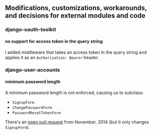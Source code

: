 ## Modifications, customizations, workarounds, and decisions for external modules and code

### django-oauth-toolkit

#### no support for access token in the query string

I added middleware that takes an access token in the query string and applies
it as an `Authorization: Bearer` header.

### django-user-accounts

#### minimum password length

A minimum password length is not enforced, causing us to subclass:

- `SignupForm`
- `ChangePasswordForm`
- `PasswordResetTokenForm`

There's an [open pull
request](https://github.com/pinax/django-user-accounts/pull/155/files) from
November, 2014 (but it only changes `SignupForm`).
